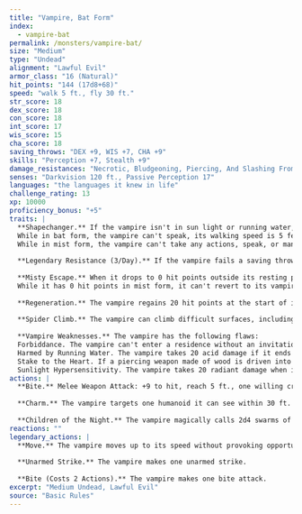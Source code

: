 ```yaml
---
title: "Vampire, Bat Form"
index:
  - vampire-bat
permalink: /monsters/vampire-bat/
size: "Medium"
type: "Undead"
alignment: "Lawful Evil"
armor_class: "16 (Natural)"
hit_points: "144 (17d8+68)"
speed: "walk 5 ft., fly 30 ft."
str_score: 18
dex_score: 18
con_score: 18
int_score: 17
wis_score: 15
cha_score: 18
saving_throws: "DEX +9, WIS +7, CHA +9"
skills: "Perception +7, Stealth +9"
damage_resistances: "Necrotic, Bludgeoning, Piercing, And Slashing From Nonmagical Weapons"
senses: "Darkvision 120 ft., Passive Perception 17"
languages: "the languages it knew in life"
challenge_rating: 13
xp: 10000
proficiency_bonus: "+5"
traits: |
  **Shapechanger.** If the vampire isn't in sun light or running water, it can use its action to polymorph into a Tiny bat or a Medium cloud of mist, or back into its true form.
  While in bat form, the vampire can't speak, its walking speed is 5 feet, and it has a flying speed of 30 feet. Its statistics, other than its size and speed, are unchanged. Anything it is wearing transforms with it, but nothing it is carrying does. It reverts to its true form if it dies.
  While in mist form, the vampire can't take any actions, speak, or manipulate objects. It is weightless, has a flying speed of 20 feet, can hover, and can enter a hostile creature's space and stop there. In addition, if air can pass through a space, the mist can do so without squeezing, and it can't pass through water. It has advantage on Strength, Dexterity, and Constitution saving throws, and it is immune to all nonmagical damage, except the damage it takes from sunlight.
  
  **Legendary Resistance (3/Day).** If the vampire fails a saving throw, it can choose to succeed instead.
  
  **Misty Escape.** When it drops to 0 hit points outside its resting place, the vampire transforms into a cloud of mist (as in the Shapechanger trait) instead of falling unconscious, provided that it isn't in sunlight or running water. If it can't transform, it is destroyed.
  While it has 0 hit points in mist form, it can't revert to its vampire form, and it must reach its resting place within 2 hours or be destroyed. Once in its resting place, it reverts to its vampire form. It is then paralyzed until it regains at least 1 hit point. After spending 1 hour in its resting place with 0 hit points, it regains 1 hit point.
  
  **Regeneration.** The vampire regains 20 hit points at the start of its turn if it has at least 1 hit point and isn't in sunlight or running water. If the vampire takes radiant damage or damage from holy water, this trait doesn't function at the start of the vampire's next turn.
  
  **Spider Climb.** The vampire can climb difficult surfaces, including upside down on ceilings, without needing to make an ability check.
  
  **Vampire Weaknesses.** The vampire has the following flaws:
  Forbiddance. The vampire can't enter a residence without an invitation from one of the occupants.
  Harmed by Running Water. The vampire takes 20 acid damage if it ends its turn in running water.
  Stake to the Heart. If a piercing weapon made of wood is driven into the vampire's heart while the vampire is incapacitated in its resting place, the vampire is paralyzed until the stake is removed.
  Sunlight Hypersensitivity. The vampire takes 20 radiant damage when it starts its turn in sunlight. While in sunlight, it has disadvantage on attack rolls and ability checks.
actions: |
  **Bite.** Melee Weapon Attack: +9 to hit, reach 5 ft., one willing creature, or a creature that is grappled by the vampire, incapacitated, or restrained. Hit: 7 (1d6 + 4) piercing damage plus 10 (3d6) necrotic damage. The target's hit point maximum is reduced by an amount equal to the necrotic damage taken, and the vampire regains hit points equal to that amount. The reduction lasts until the target finishes a long rest. The target dies if this effect reduces its hit point maximum to 0. A humanoid slain in this way and then buried in the ground rises the following night as a vampire spawn under the vampire's control.
  
  **Charm.** The vampire targets one humanoid it can see within 30 ft. of it. If the target can see the vampire, the target must succeed on a DC 17 Wisdom saving throw against this magic or be charmed by the vampire. The charmed target regards the vampire as a trusted friend to be heeded and protected. Although the target isn't under the vampire's control, it takes the vampire's requests or actions in the most favorable way it can, and it is a willing target for the vampire's bit attack. Each time the vampire or the vampire's companions do anything harmful to the target, it can repeat the saving throw, ending the effect on itself on a success. Otherwise, the effect lasts 24 hours or until the vampire is destroyed, is on a different plane of existence than the target, or takes a bonus action to end the effect.
  
  **Children of the Night.** The vampire magically calls 2d4 swarms of bats or rats, provided that the sun isn't up. While outdoors, the vampire can call 3d6 wolves instead. The called creatures arrive in 1d4 rounds, acting as allies of the vampire and obeying its spoken commands. The beasts remain for 1 hour, until the vampire dies, or until the vampire dismisses them as a bonus action.
reactions: ""
legendary_actions: |
  **Move.** The vampire moves up to its speed without provoking opportunity attacks.
  
  **Unarmed Strike.** The vampire makes one unarmed strike.
  
  **Bite (Costs 2 Actions).** The vampire makes one bite attack.
excerpt: "Medium Undead, Lawful Evil"
source: "Basic Rules"
---
```

